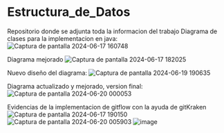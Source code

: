 # Estructura_de_Datos
Repositorio donde se adjunta toda la informacion del trabajo
Diagrama de clases para la implementacion en java:
![Captura de pantalla 2024-06-17 160748](https://github.com/Sebastian-Narvaez117/Estructura_de_Datos/assets/166523171/9dd992ac-08a1-46e5-a6e1-872582d6c0f2)

Diagrama mejorado
![Captura de pantalla 2024-06-17 182025](https://github.com/Sebastian-Narvaez117/Estructura_de_Datos/assets/166523171/7e030625-f09a-4337-8d4d-819781133d67)

Nuevo diseño del diagrama:
![Captura de pantalla 2024-06-19 190635](https://github.com/Sebastian-Narvaez117/Estructura_de_Datos/assets/166523171/373b4e75-be2b-4e9f-9eb7-34c9035612d9)


Diagrama actualizado y mejorado, version final:
![Captura de pantalla 2024-06-20 000053](https://github.com/Sebastian-Narvaez117/Estructura_de_Datos/assets/166523171/9e71e063-8f1d-4f5e-8c61-ff1d95070732)

Evidencias de la implementacion de gitflow con  la ayuda de gitKraken
![Captura de pantalla 2024-06-17 190150](https://github.com/Sebastian-Narvaez117/Estructura_de_Datos/assets/166523171/bdb0844c-44e1-4156-89a9-c08b19e05ac1)
![Captura de pantalla 2024-06-20 005903](https://github.com/Sebastian-Narvaez117/Estructura_de_Datos/assets/166523171/78077fd6-56a7-4653-b631-59508dcbaea8)
![image](https://github.com/Sebastian-Narvaez117/Estructura_de_Datos/assets/166523171/5f8d90f4-6e0b-4b3d-9bb8-7c42a1b65be2)


